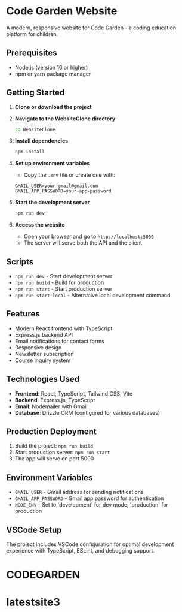 
# Code Garden Website

A modern, responsive website for Code Garden - a coding education platform for children.

## Prerequisites

- Node.js (version 16 or higher)
- npm or yarn package manager

## Getting Started

1. **Clone or download the project**
2. **Navigate to the WebsiteClone directory**
   ```bash
   cd WebsiteClone
   ```

3. **Install dependencies**
   ```bash
   npm install
   ```

4. **Set up environment variables**
   - Copy the `.env` file or create one with:
   ```
   GMAIL_USER=your-gmail@gmail.com
   GMAIL_APP_PASSWORD=your-app-password
   ```

5. **Start the development server**
   ```bash
   npm run dev
   ```

6. **Access the website**
   - Open your browser and go to `http://localhost:5000`
   - The server will serve both the API and the client

## Scripts

- `npm run dev` - Start development server
- `npm run build` - Build for production
- `npm run start` - Start production server
- `npm run start:local` - Alternative local development command

## Features

- Modern React frontend with TypeScript
- Express.js backend API
- Email notifications for contact forms
- Responsive design
- Newsletter subscription
- Course inquiry system

## Technologies Used

- **Frontend**: React, TypeScript, Tailwind CSS, Vite
- **Backend**: Express.js, TypeScript
- **Email**: Nodemailer with Gmail
- **Database**: Drizzle ORM (configured for various databases)

## Production Deployment

1. Build the project: `npm run build`
2. Start production server: `npm run start`
3. The app will serve on port 5000

## Environment Variables

- `GMAIL_USER` - Gmail address for sending notifications
- `GMAIL_APP_PASSWORD` - Gmail app password for authentication
- `NODE_ENV` - Set to 'development' for dev mode, 'production' for production

## VSCode Setup

The project includes VSCode configuration for optimal development experience with TypeScript, ESLint, and debugging support.
# CODEGARDEN
# latestsite3
